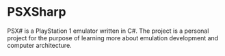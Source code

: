 # PSXSharp

PSX# is a PlayStation 1 emulator written in C#.
The project is a personal project for the purpose of learning more about emulation development and computer architecture.
